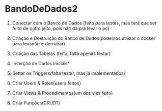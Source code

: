# BandoDeDados2

1. Conectar com o Banco de Dados (feito para testes, mas terá que ser feito de outro jeito, pois não dá pra levar o pc)

2. Criação e Destruição do Banco de Dados(podemos utilizar o docker para levantar e derrubar)

3. Criação das Tabelas (feito, falta apenas testar)

4. Inserção de Dados Iniciais*

5. Settar os Triggers(falta testar, mas já implementados)

6. Criar Users & Roles(users feitos)

7. Criar Views & Procedimentos(um dos vies feito)

8. Criar Funções(CRUD?)

